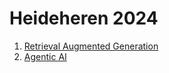 # Heideheren 2024

1. [Retrieval Augmented Generation]()
2. [Agentic AI](https://github.com/businessdatasolutions/crewAI-examples)
